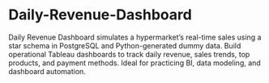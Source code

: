 # Daily-Revenue-Dashboard
Daily Revenue Dashboard simulates a hypermarket’s real-time sales using a star schema in PostgreSQL and Python-generated dummy data. Build operational Tableau dashboards to track daily revenue, sales trends, top products, and payment methods. Ideal for practicing BI, data modeling, and dashboard automation.
